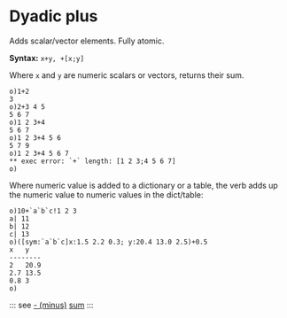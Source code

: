 # Dyadic plus

Adds scalar/vector elements. Fully atomic.

**Syntax:** ``x+y, +[x;y]``

Where `x` and `y` are numeric scalars or vectors, returns their sum.

```o
o)1+2
3
o)2+3 4 5
5 6 7
o)1 2 3+4
5 6 7
o)1 2 3+4 5 6
5 7 9
o)1 2 3+4 5 6 7
** exec error: `+` length: [1 2 3;4 5 6 7]
o)
```

Where numeric value is added to a dictionary or a table, the verb adds up the numeric value to numeric values in the dict/table:

```o
o)10+`a`b`c!1 2 3
a| 11
b| 12
c| 13
o)([sym:`a`b`c]x:1.5 2.2 0.3; y:20.4 13.0 2.5)+0.5
x   y
--------
2   20.9
2.7 13.5
0.8 3
o)
```

::: see
[- (minus)](/verbs/math/minus.md)
[sum](/verbs/math/sum.md)
:::
